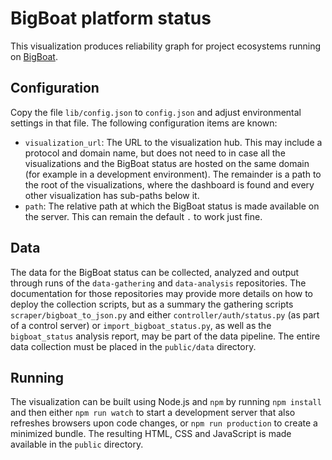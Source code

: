 # BigBoat platform status

This visualization produces reliability graph for project ecosystems running on 
[BigBoat](https://github.com/ICTU/docker-dashboard).

## Configuration

Copy the file `lib/config.json` to `config.json` and adjust environmental 
settings in that file. The following configuration items are known:

- `visualization_url`: The URL to the visualization hub. This may include 
  a protocol and domain name, but does not need to in case all the 
  visualizations and the BigBoat status are hosted on the same domain (for 
  example in a development environment). The remainder is a path to the root of 
  the visualizations, where the dashboard is found and every other 
  visualization has sub-paths below it.
- `path`: The relative path at which the BigBoat status is made available on 
  the server. This can remain the default `.` to work just fine.

## Data

The data for the BigBoat status can be collected, analyzed and output through 
runs of the `data-gathering` and `data-analysis` repositories. The 
documentation for those repositories may provide more details on how to deploy 
the collection scripts, but as a summary the gathering scripts 
`scraper/bigboat_to_json.py` and either `controller/auth/status.py` (as part of 
a control server) or `import_bigboat_status.py`, as well as the 
`bigboat_status` analysis report, may be part of the data pipeline. The entire 
data collection must be placed in the `public/data` directory.

## Running

The visualization can be built using Node.js and `npm` by running `npm install` 
and then either `npm run watch` to start a development server that also 
refreshes browsers upon code changes, or `npm run production` to create 
a minimized bundle. The resulting HTML, CSS and JavaScript is made available in 
the `public` directory.
